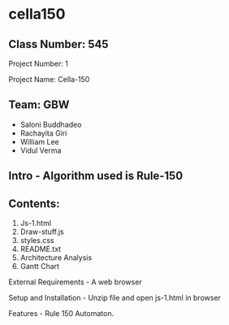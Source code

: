 # cella150

Class Number: 545
-----------------

Project Number: 1

Project Name: Cella-150

Team: GBW
---------

- Saloni Buddhadeo
- Rachayita Giri
- William Lee
- Vidul Verma

Intro - Algorithm used is Rule-150
-----

Contents:
---------
  1. Js-1.html
  2. Draw-stuff.js
  3. styles.css
  4. README.txt
  5. Architecture Analysis
  6. Gantt Chart
  
External Requirements - A web browser

Setup and Installation - Unzip file and open js-1.html in browser

Features - Rule 150 Automaton.
